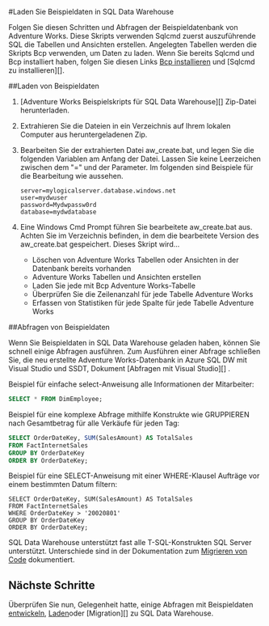 <properties
   pageTitle="Laden Sie Beispieldaten in SQL Data Warehouse | Microsoft Azure"
   description="Laden Sie Beispieldaten in SQL Data Warehouse"
   services="sql-data-warehouse"
   documentationCenter="NA"
   authors="lodipalm"
   manager="barbkess"
   editor=""/>

<tags
   ms.service="sql-data-warehouse"
   ms.devlang="NA"
   ms.topic="article"
   ms.tgt_pltfrm="NA"
   ms.workload="data-services"
   ms.date="08/16/2016"
   ms.author="lodipalm;barbkess;sonyama"/>

#<a name="load-sample-data-into-sql-data-warehouse"></a>Laden Sie Beispieldaten in SQL Data Warehouse

Folgen Sie diesen Schritten und Abfragen der Beispieldatenbank von Adventure Works. Diese Skripts verwenden Sqlcmd zuerst auszuführende SQL die Tabellen und Ansichten erstellen. Angelegten Tabellen werden die Skripts Bcp verwenden, um Daten zu laden.  Wenn Sie bereits Sqlcmd und Bcp installiert haben, folgen Sie diesen Links [Bcp installieren][] und [Sqlcmd zu installieren][].

##<a name="load-sample-data"></a>Laden von Beispieldaten

1. [Adventure Works Beispielskripts für SQL Data Warehouse][] Zip-Datei herunterladen.

2. Extrahieren Sie die Dateien in ein Verzeichnis auf Ihrem lokalen Computer aus heruntergeladenen Zip.

3. Bearbeiten Sie der extrahierten Datei aw_create.bat, und legen Sie die folgenden Variablen am Anfang der Datei.  Lassen Sie keine Leerzeichen zwischen dem "=" und der Parameter.  Im folgenden sind Beispiele für die Bearbeitung wie aussehen.

    ```
    server=mylogicalserver.database.windows.net
    user=mydwuser
    password=Mydwpassw0rd
    database=mydwdatabase
    ```

4. Eine Windows Cmd Prompt führen Sie bearbeitete aw_create.bat aus.  Achten Sie im Verzeichnis befinden, in dem die bearbeitete Version des aw_create.bat gespeichert.
Dieses Skript wird...
    * Löschen von Adventure Works Tabellen oder Ansichten in der Datenbank bereits vorhanden
    * Adventure Works Tabellen und Ansichten erstellen
    * Laden Sie jede mit Bcp Adventure Works-Tabelle
    * Überprüfen Sie die Zeilenanzahl für jede Tabelle Adventure Works
    * Erfassen von Statistiken für jede Spalte für jede Tabelle Adventure Works


##<a name="query-sample-data"></a>Abfragen von Beispieldaten

Wenn Sie Beispieldaten in SQL Data Warehouse geladen haben, können Sie schnell einige Abfragen ausführen.  Zum Ausführen einer Abfrage schließen Sie, die neu erstellte Adventure Works-Datenbank in Azure SQL DW mit Visual Studio und SSDT, Dokument [Abfragen mit Visual Studio][] .

Beispiel für einfache select-Anweisung alle Informationen der Mitarbeiter:

```sql
SELECT * FROM DimEmployee;
```

Beispiel für eine komplexe Abfrage mithilfe Konstrukte wie GRUPPIEREN nach Gesamtbetrag für alle Verkäufe für jeden Tag:

```sql
SELECT OrderDateKey, SUM(SalesAmount) AS TotalSales
FROM FactInternetSales
GROUP BY OrderDateKey
ORDER BY OrderDateKey;
```

Beispiel für eine SELECT-Anweisung mit einer WHERE-Klausel Aufträge vor einem bestimmten Datum filtern:

```
SELECT OrderDateKey, SUM(SalesAmount) AS TotalSales
FROM FactInternetSales
WHERE OrderDateKey > '20020801'
GROUP BY OrderDateKey
ORDER BY OrderDateKey;
```

SQL Data Warehouse unterstützt fast alle T-SQL-Konstrukten SQL Server unterstützt.  Unterschiede sind in der Dokumentation zum [Migrieren von Code][] dokumentiert.

## <a name="next-steps"></a>Nächste Schritte
Überprüfen Sie nun, Gelegenheit hatte, einige Abfragen mit Beispieldaten [entwickeln][], [Laden][]oder [Migration][] zu SQL Data Warehouse.

<!--Image references-->

<!--Article references-->
[Migrieren]: sql-data-warehouse-overview-migrate.md
[Entwickeln]: sql-data-warehouse-overview-develop.md
[Laden]: sql-data-warehouse-overview-load.md
[Abfrage mit Visual Studio]: sql-data-warehouse-query-visual-studio.md
[Migrieren von code]: sql-data-warehouse-migrate-code.md
[Bcp installieren]: sql-data-warehouse-load-with-bcp.md
[Sqlcmd installieren]: sql-data-warehouse-get-started-connect-sqlcmd.md

<!--Other Web references-->
[Adventure Works Beispielskripts für SQL Datawarehouse]: https://migrhoststorage.blob.core.windows.net/sqldwsample/AdventureWorksSQLDW2012.zip
